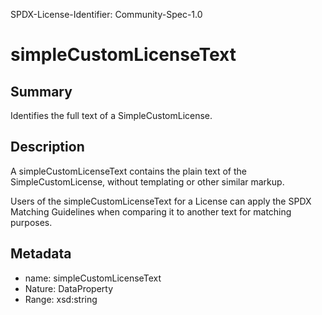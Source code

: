 SPDX-License-Identifier: Community-Spec-1.0

# simpleCustomLicenseText

## Summary

Identifies the full text of a SimpleCustomLicense.

## Description

A simpleCustomLicenseText contains the plain text of the SimpleCustomLicense, without templating
or other similar markup.

Users of the simpleCustomLicenseText for a License can apply the SPDX Matching Guidelines
when comparing it to another text for matching purposes.

## Metadata

- name: simpleCustomLicenseText
- Nature: DataProperty
- Range: xsd:string
